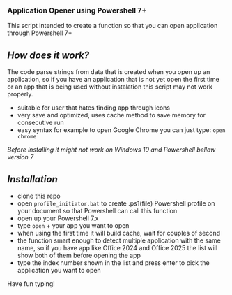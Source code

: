 ### Application Opener using Powershell 7+

This script intended to create a function so that you can open application through Powershell 7+


## *How does it work?*
The code parse strings from data that is created when you open up an application, so if you have an application that is not yet open the first time or an app that is being used without instalation this script may not work properly.

- suitable for user that hates finding app through icons
- very save and optimized, uses cache method to save memory for consecutive run
- easy syntax for example to open Google Chrome you can just type:
```open chrome```


*Before installing it might not work on Windows 10 and Powershell bellow version 7*

## *Installation*
- clone this repo
- open ```profile_initiator.bat``` to create .ps1(file) Powershell profile on your document so that Powershell can call this function
- open up your Powershell 7.x
- type ```open``` + your app you want to open
- when using the first time it will build cache, wait for couples of second
- the function smart enough to detect multiple application with the same name, so if you have app like Office 2024 and Office 2025 the list will show both of them before opening the app
- type the index number shown in the list and press enter to pick the application you want to open

Have fun typing!